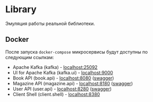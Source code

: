 # Library

Эмуляция работы реальной библиотеки.

## Docker

После запуска `docker-compose` микросервисы будут доступны по следующим ссылкам:
+ Apache Kafka (kafka) - [localhost:25092](http://localhost:25092)
+ UI for Apache Kafka (kafka.ui) - [localhost:9000](http://localhost:9000)
+ Book API (book.api) - [localhost:8080](http://localhost:8080) ([swagger](http://localhost:8080/swagger/index.html))
+ Magazine API (magazine.api) - [localhost:8180](http://localhost:8180) ([swagger](http://localhost:8180/swagger/index.html))
+ User API (user.api) - [localhost:8280](http://localhost:8280) ([swagger](http://localhost:8280/swagger/index.html))
+ Client Shell (client.shell) - [localhost:8380](http://localhost:8380)
